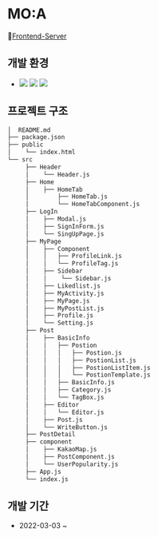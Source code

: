 # MO:A

:link:[Frontend-Server](http://13.210.190.114:8000/, "프론트엔드 서버")

## 개발 환경
- <img src="https://img.shields.io/badge/React JS-61DAFB?style=flat-square&logo=React&logoColor=white"/> <img src="https://img.shields.io/badge/Git-000000?style=flat-square&logo=Git&logoColor=white"/> <img src="https://img.shields.io/badge/Github-000000?style=flat-square&logo=Github&logoColor=white"/>

## 프로젝트 구조

```bash
│  README.md
├── package.json
├── public
│    └── index.html
└── src
     ├── Header
     │    └── Header.js
     ├── Home
     │    ├── HomeTab
     │        ├── HomeTab.js
     │        └── HomeTabComponent.js
     ├── LogIn
     │    ├── Modal.js
     │    ├── SignInForm.js
     │    └── SingUpPage.js
     ├── MyPage
     │    ├── Component
     │    │   ├── ProfileLink.js
     │    │   └── ProfileTag.js
     │    ├── Sidebar
     │    │    └── Sidebar.js
     │    ├── Likedlist.js
     │    ├── MyActivity.js
     │    ├── MyPage.js
     │    ├── MyPostList.js
     │    ├── Profile.js
     │    └── Setting.js
     ├── Post
     │    ├── BasicInfo
     │    │   ├── Postion
     │    │   │   ├── Postion.js
     │    │   │   ├── PostionList.js
     │    │   │   ├── PostionListItem.js
     │    │   │   └── PostionTemplate.js
     │    │   ├── BasicInfo.js
     │    │   ├── Category.js
     │    │   └── TagBox.js
     │    ├── Editor
     │    │   └── Editor.js
     │    ├── Post.js
     │    └── WriteButton.js
     ├── PostDetail
     ├── component
     │    ├── KakaoMap.js
     │    ├── PostComponent.js
     │    └── UserPopularity.js
     ├── App.js
     └── index.js

```
## 개발 기간
- 2022-03-03 ~
